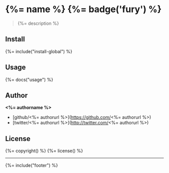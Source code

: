 # {%= name %} {%= badge('fury') %}

> {%= description %}

## Install
{%= include("install-global") %}

## Usage
{%= docs("usage") %}

## Author

**<%= authorname %>**

* [github/<%= authorurl %>](https://github.com/<%= authorurl %>)
* [twitter/<%= authorurl %>](http://twitter.com/<%= authorurl %>)

## License
{%= copyright() %}
{%= license() %}

***

{%= include("footer") %}
